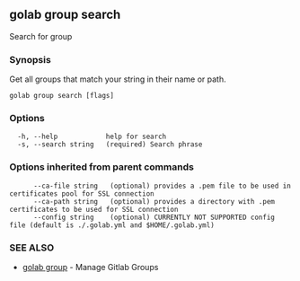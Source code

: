 ## golab group search

Search for group

### Synopsis


Get all groups that match your string in their name or path.

```
golab group search [flags]
```

### Options

```
  -h, --help            help for search
  -s, --search string   (required) Search phrase
```

### Options inherited from parent commands

```
      --ca-file string   (optional) provides a .pem file to be used in certificates pool for SSL connection
      --ca-path string   (optional) provides a directory with .pem certificates to be used for SSL connection
      --config string    (optional) CURRENTLY NOT SUPPORTED config file (default is ./.golab.yml and $HOME/.golab.yml)
```

### SEE ALSO
* [golab group](golab_group.md)	 - Manage Gitlab Groups

